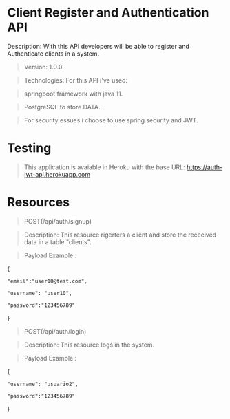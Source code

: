 # Client Register and Authentication API
Description: With this API developers will be able to register and Authenticate clients in a system.
>Version: 1.0.0.

>Technologies: For this API i've used: 

>springboot framework with java 11.

>PostgreSQL to store DATA. 

>For security essues i choose to use spring security and JWT.

# Testing
>This application is avaiable in Heroku with the base URL: https://auth-jwt-api.herokuapp.com

# Resources
> POST(/api/auth/signup)

>Description: This resource rigerters a client and store the rececived data in a table "clients".

> Payload Example :

 {

	"email":"user10@test.com",

	"username": "user10",

	"password":"123456789"

}

> POST(/api/auth/login)

>Description: This resource logs in the system.

> Payload Example :

 {

	"username": "usuario2",

	"password":"123456789"

}
